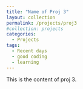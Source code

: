 ```yaml
---
title: "Name of Proj 3"
layout: collection
permalink: /projects/proj3
#collection: projects
categories:
  - Projects
tags:
  - Recent days
  - good coding
  - learning
---
```



This is the content of proj 3.